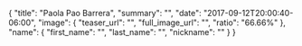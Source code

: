{
  "title": "Paola Pao Barrera",
  "summary": "",
  "date": "2017-09-12T20:00:40-06:00",
  "image": {
    "teaser_url": "",
    "full_image_url": "",
    "ratio": "66.66%"
  },
  "name": {
    "first_name": "",
    "last_name": "",
    "nickname": ""
  }
}
